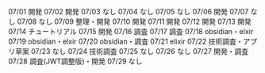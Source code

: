 07/01
開発
07/02
開発
07/03
なし
07/04
なし
07/05
なし
07/06
開発
07/07
なし
07/08
なし
07/09
整理・開発
07/10
開発
07/11
開発
07/12
開発
07/13
開発
07/14
チュートリアル
07/15
開発
07/16
調査
07/17
調査
07/18
obsidian・elxir
07/19
obsidian・elxir
07/20
obsidian・調査
07/21
elixir
07/22
技術調査・アプリ草案
07/23
なし
07/24
技術調査
07/25
なし
07/26
なし
07/27
開発・調査
07/28
調査(JWT調整版)・開発
07/29
なし

